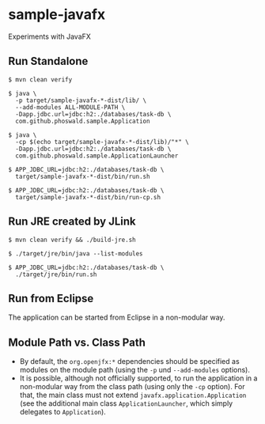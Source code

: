 # sample-javafx

Experiments with JavaFX

## Run Standalone

~~~
$ mvn clean verify

$ java \
  -p target/sample-javafx-*-dist/lib/ \
  --add-modules ALL-MODULE-PATH \
  -Dapp.jdbc.url=jdbc:h2:./databases/task-db \
  com.github.phoswald.sample.Application

$ java \
  -cp $(echo target/sample-javafx-*-dist/lib)/"*" \
  -Dapp.jdbc.url=jdbc:h2:./databases/task-db \
  com.github.phoswald.sample.ApplicationLauncher

$ APP_JDBC_URL=jdbc:h2:./databases/task-db \
  target/sample-javafx-*-dist/bin/run.sh

$ APP_JDBC_URL=jdbc:h2:./databases/task-db \
  target/sample-javafx-*-dist/bin/run-cp.sh
~~~

## Run JRE created by JLink 

~~~
$ mvn clean verify && ./build-jre.sh

$ ./target/jre/bin/java --list-modules

$ APP_JDBC_URL=jdbc:h2:./databases/task-db \
  ./target/jre/bin/run.sh
~~~

## Run from Eclipse

The application can be started from Eclipse in a non-modular way.

## Module Path vs. Class Path

- By default, the `org.openjfx:*` dependencies should be specified as modules on the module path
  (using the `-p` und `--add-modules` options).
- It is possible, although not officially supported, to run the application in a non-modular way from the class path 
  (using only the `-cp` option). For that, the main class must not extend `javafx.application.Application` 
  (see the additional main class `ApplicationLauncher`, which simply delegates to `Application`).
